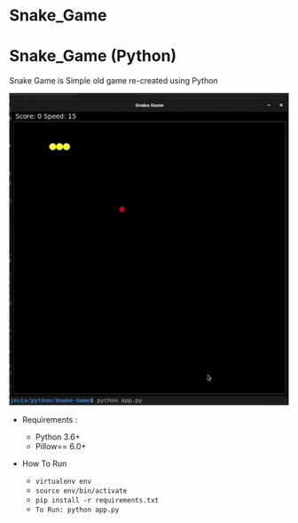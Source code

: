 # Snake_Game
# Snake_Game (Python)
Snake Game is Simple old game re-created using Python 

![](snake-game-demo.gif)

* Requirements :
  * Python 3.6+
  * Pillow== 6.0+

* How To Run
  * `virtualenv env`
  * `source env/bin/activate`
  * `pip install -r requirements.txt`
  * `To Run: python app.py`
    
